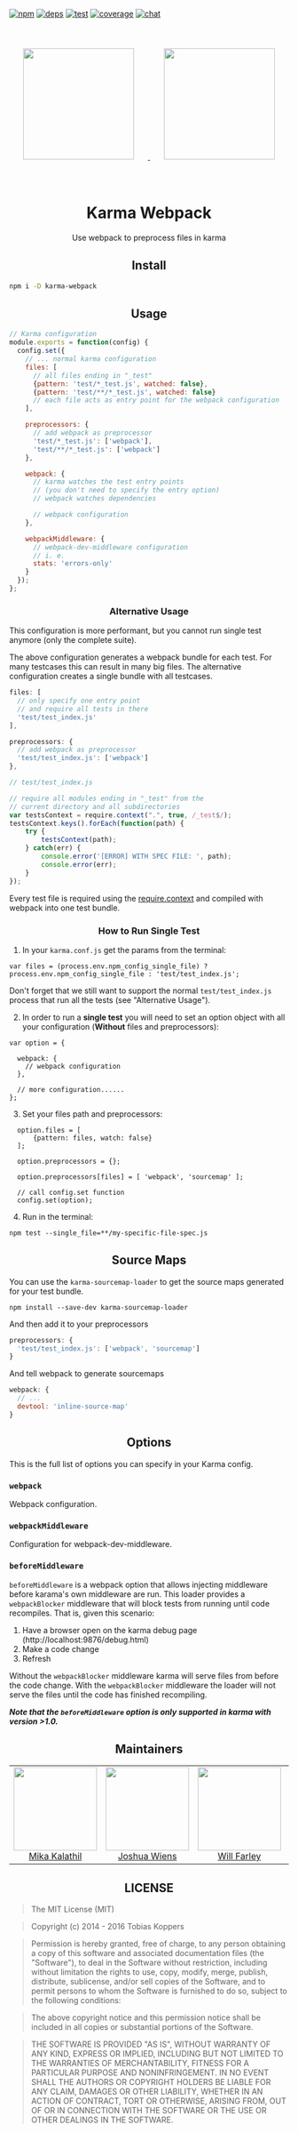 [npm]: https://img.shields.io/npm/v/karma-webpack.svg
[npm-url]: https://npmjs.com/package/karma-webpack

[deps]: https://david-dm.org/webpack/karma-webpack.svg
[deps-url]: https://david-dm.org/webpack/karma-webpack

[chat]: https://img.shields.io/badge/gitter-webpack%2Fwebpack-brightgreen.svg
[chat-url]: https://gitter.im/webpack/webpack

[test]: http://img.shields.io/travis/webpack/karma-webpack.svg
[test-url]: https://travis-ci.org/webpack/karma-webpack

[cover]: https://codecov.io/gh/webpack/karma-webpack/branch/master/graph/badge.svg
[cover-url]: https://codecov.io/gh/webpack/karma-webpack

[![npm][npm]][npm-url]
[![deps][deps]][deps-url]
[![test][test]][test-url]
[![coverage][cover]][cover-url]
[![chat][chat]][chat-url]

<div align="center">
  <a href='https://github.com/karma-runner/karma'>
    <img width="200" height="200" vspace="20" hspace="25"
      src="https://worldvectorlogo.com/logos/karma.svg">
  </a>
  <a href="https://github.com/webpack/webpack">
    <img width="200" height="200" vspace="40" hspace="25"
      src="https://worldvectorlogo.com/logos/webpack.svg">
  </a>
  <h1>Karma Webpack</h1>
  <p>Use webpack to preprocess files in karma<p>
</div>

<h2 align="center">Install</h2>

```bash
npm i -D karma-webpack
```

<h2 align="center">Usage</h2>

``` javascript
// Karma configuration
module.exports = function(config) {
  config.set({
    // ... normal karma configuration
    files: [
      // all files ending in "_test"
      {pattern: 'test/*_test.js', watched: false},
      {pattern: 'test/**/*_test.js', watched: false}
      // each file acts as entry point for the webpack configuration
    ],

    preprocessors: {
      // add webpack as preprocessor
      'test/*_test.js': ['webpack'],
      'test/**/*_test.js': ['webpack']
    },

    webpack: {
      // karma watches the test entry points
      // (you don't need to specify the entry option)
      // webpack watches dependencies

      // webpack configuration
    },

    webpackMiddleware: {
      // webpack-dev-middleware configuration
      // i. e.
      stats: 'errors-only'
    }
  });
};
```

<h3 align="center">Alternative Usage</h3>

This configuration is more performant, but you cannot run single test anymore (only the complete suite).

The above configuration generates a webpack bundle for each test. For many testcases this can result in many big files. The alternative configuration creates a single bundle with all testcases.

``` javascript
files: [
  // only specify one entry point
  // and require all tests in there
  'test/test_index.js'
],

preprocessors: {
  // add webpack as preprocessor
  'test/test_index.js': ['webpack']
},
```

``` javascript
// test/test_index.js

// require all modules ending in "_test" from the
// current directory and all subdirectories
var testsContext = require.context(".", true, /_test$/);
testsContext.keys().forEach(function(path) {
    try {
        testsContext(path);
    } catch(err) {
        console.error('[ERROR] WITH SPEC FILE: ', path);
        console.error(err);
    }
});
```

Every test file is required using the [require.context](http://webpack.github.io/docs/context.html#require-context) and compiled with webpack into one test bundle.


<h3 align="center">How to Run Single Test</h3>

1) In your `karma.conf.js` get the params from the terminal:

```
var files = (process.env.npm_config_single_file) ? process.env.npm_config_single_file : 'test/test_index.js';
```

Don't forget that we still want to support the normal `test/test_index.js` process that run all the tests (see "Alternative Usage").

2) In order to run a **single test** you will need to set an option object with all your configuration (**Without** files and preprocessors):

```
var option = {

  webpack: {
    // webpack configuration
  },

  // more configuration......
};

```

3) Set your files path and preprocessors:

```
  option.files = [
      {pattern: files, watch: false}
  ];

  option.preprocessors = {};

  option.preprocessors[files] = [ 'webpack', 'sourcemap' ];

  // call config.set function
  config.set(option);
```

4) Run in the terminal:

```
npm test --single_file=**/my-specific-file-spec.js
```

<h2 align="center">Source Maps</h2>

You can use the `karma-sourcemap-loader` to get the source maps generated for your test bundle.

```
npm install --save-dev karma-sourcemap-loader
```

And then add it to your preprocessors

``` javascript
preprocessors: {
  'test/test_index.js': ['webpack', 'sourcemap']
}
```

And tell webpack to generate sourcemaps

``` javascript
webpack: {
  // ...
  devtool: 'inline-source-map'
}
```

<h2 align="center">Options</h2>

This is the full list of options you can specify in your Karma config.

### `webpack`

Webpack configuration.

### `webpackMiddleware`

Configuration for webpack-dev-middleware.

### `beforeMiddleware`

`beforeMiddleware` is a webpack option that allows injecting middleware before
karama's own middleware are run. This loader provides a `webpackBlocker`
middleware that will block tests from running until code recompiles. That is,
given this scenario:

1. Have a browser open on the karma debug page (http://localhost:9876/debug.html)
2. Make a code change
3. Refresh

Without the `webpackBlocker` middleware karma will serve files from before
the code change. With the `webpackBlocker` middleware the loader will not serve
the files until the code has finished recompiling.

***Note that the `beforeMiddleware` option is only supported in karma with version >1.0.***

<h2 align="center">Maintainers</h2>

<table>
  <tbody>
    <tr>
      <td align="center">
        <img width="150" height="150"
        src="https://avatars.githubusercontent.com/u/4650931?v=3&s=150">
        </br>
        <a href="https://github.com/MikaAK">Mika Kalathil</a>
      </td>
      <td align="center">
        <img width="150" height="150"
        src="https://avatars.githubusercontent.com/u/8420490?v=3&s=150">
        </br>
        <a href="https://github.com/d3viant0ne">Joshua Wiens</a>
      </td>
      <td align="center">
        <img width="150" height="150" src="https://avatars.githubusercontent.com/u/1919664?v=3&s=150">
        </br>
        <a href="https://github.com/goldhand">Will Farley</a>
      </td>
      <td align="center">
        <img width="150" height="150"
        src="https://avatars.githubusercontent.com/u/1307954?v=3&s=150">
        </br>
        <a href="https://github.com/DanielaValero">Daniela Valero</a>
      </td>
    </tr>
  <tbody>
</table>

<h2 align="center">LICENSE</h2>

> The MIT License (MIT)

> Copyright (c) 2014 - 2016 Tobias Koppers

> Permission is hereby granted, free of charge, to any person obtaining a copy
of this software and associated documentation files (the "Software"), to deal
in the Software without restriction, including without limitation the rights
to use, copy, modify, merge, publish, distribute, sublicense, and/or sell
copies of the Software, and to permit persons to whom the Software is
furnished to do so, subject to the following conditions:

> The above copyright notice and this permission notice shall be included in
all copies or substantial portions of the Software.

> THE SOFTWARE IS PROVIDED "AS IS", WITHOUT WARRANTY OF ANY KIND, EXPRESS OR
IMPLIED, INCLUDING BUT NOT LIMITED TO THE WARRANTIES OF MERCHANTABILITY,
FITNESS FOR A PARTICULAR PURPOSE AND NONINFRINGEMENT. IN NO EVENT SHALL THE
AUTHORS OR COPYRIGHT HOLDERS BE LIABLE FOR ANY CLAIM, DAMAGES OR OTHER
LIABILITY, WHETHER IN AN ACTION OF CONTRACT, TORT OR OTHERWISE, ARISING FROM,
OUT OF OR IN CONNECTION WITH THE SOFTWARE OR THE USE OR OTHER DEALINGS IN
THE SOFTWARE.
